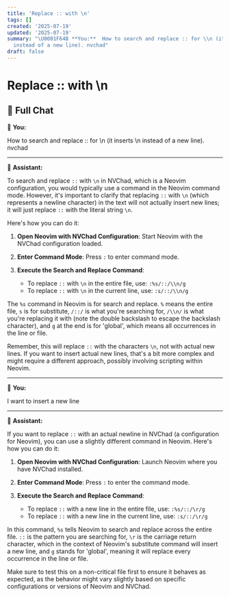 ```yaml
---
title: 'Replace :: with \n'
tags: []
created: '2025-07-19'
updated: '2025-07-19'
summary: "\U0001F64B **You:**  How to search and replace :: for \\n (it inserts \\n
  instead of a new line). nvchad"
draft: false
---
```


# Replace :: with \n

## 🧠 Full Chat

🙋 **You:**

How to search and replace :: for \n (it inserts \n instead of a new line). nvchad

---

🤖 **Assistant:**

To search and replace `::` with `\n` in NVChad, which is a Neovim configuration, you would typically use a command in the Neovim command mode. However, it's important to clarify that replacing `::` with `\n` (which represents a newline character) in the text will not actually insert new lines; it will just replace `::` with the literal string `\n`.

Here's how you can do it:

1. **Open Neovim with NVChad Configuration**: Start Neovim with the NVChad configuration loaded.

2. **Enter Command Mode**: Press `:` to enter command mode.

3. **Execute the Search and Replace Command**:
   - To replace `::` with `\n` in the entire file, use: `:%s/::/\\n/g`
   - To replace `::` with `\n` in the current line, use: `:s/::/\\n/g`

The `%s` command in Neovim is for search and replace. `%` means the entire file, `s` is for substitute, `/::/` is what you're searching for, `/\\n/` is what you're replacing it with (note the double backslash to escape the backslash character), and `g` at the end is for 'global', which means all occurrences in the line or file.

Remember, this will replace `::` with the characters `\n`, not with actual new lines. If you want to insert actual new lines, that's a bit more complex and might require a different approach, possibly involving scripting within Neovim.

---

🙋 **You:**

I want to insert a new line

---

🤖 **Assistant:**

If you want to replace `::` with an actual newline in NVChad (a configuration for Neovim), you can use a slightly different command in Neovim. Here's how you can do it:

1. **Open Neovim with NVChad Configuration**: Launch Neovim where you have NVChad installed.

2. **Enter Command Mode**: Press `:` to enter the command mode.

3. **Execute the Search and Replace Command**:
   - To replace `::` with a new line in the entire file, use: `:%s/::/\r/g`
   - To replace `::` with a new line in the current line, use: `:s/::/\r/g`

In this command, `%s` tells Neovim to search and replace across the entire file. `::` is the pattern you are searching for, `\r` is the carriage return character, which in the context of Neovim's substitute command will insert a new line, and `g` stands for 'global', meaning it will replace every occurrence in the line or file.

Make sure to test this on a non-critical file first to ensure it behaves as expected, as the behavior might vary slightly based on specific configurations or versions of Neovim and NVChad.